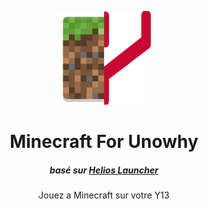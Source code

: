 <p align="center"><img src="./app/assets/images/logomincraft4unowhy.png" width="150px" height="150px" alt="minecraft for unowhy"></p>

<h1 align="center">Minecraft For Unowhy</h1>

<em><h5 align="center">basé sur <a href="https://github.com/dscalzi/helioslauncher">Helios Launcher</a></h5></em>


<p align="center">Jouez a Minecraft sur votre Y13</p>
